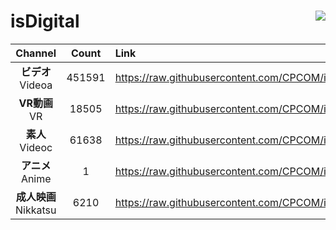 # isDigital <img align="right" src="https://img.shields.io/github/last-commit/CPCOM/isDigital"/>  
  
| Channel | Count | Link |  
| :-----: | :---: | :--- |  
|**ビデオ**<br />Videoa | 451591 | https://raw.githubusercontent.com/CPCOM/isDigital/main/Videoa.txt |  
|**VR動画**<br />VR | 18505 | https://raw.githubusercontent.com/CPCOM/isDigital/main/VR.txt |  
|**素人**<br />Videoc | 61638 | https://raw.githubusercontent.com/CPCOM/isDigital/main/Videoc.txt |  
|**アニメ**<br />Anime | 1 | https://raw.githubusercontent.com/CPCOM/isDigital/main/Anime.txt |  
|**成人映画**<br />Nikkatsu | 6210 | https://raw.githubusercontent.com/CPCOM/isDigital/main/Nikkatsu.txt |  